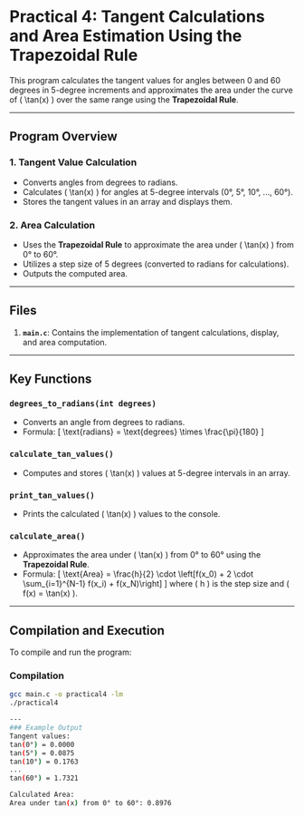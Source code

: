 # Practical 4: Tangent Calculations and Area Estimation Using the Trapezoidal Rule

This program calculates the tangent values for angles between 0 and 60 degrees in 5-degree increments and approximates the area under the curve of \( \tan(x) \) over the same range using the **Trapezoidal Rule**.

---

## Program Overview

### 1. **Tangent Value Calculation**
- Converts angles from degrees to radians.
- Calculates \( \tan(x) \) for angles at 5-degree intervals (0°, 5°, 10°, ..., 60°).
- Stores the tangent values in an array and displays them.

### 2. **Area Calculation**
- Uses the **Trapezoidal Rule** to approximate the area under \( \tan(x) \) from 0° to 60°.
- Utilizes a step size of 5 degrees (converted to radians for calculations).
- Outputs the computed area.

---

## Files

1. **`main.c`**: Contains the implementation of tangent calculations, display, and area computation.

---

## Key Functions

### **`degrees_to_radians(int degrees)`**
- Converts an angle from degrees to radians.
- Formula: 
  \[
  \text{radians} = \text{degrees} \times \frac{\pi}{180}
  \]

### **`calculate_tan_values()`**
- Computes and stores \( \tan(x) \) values at 5-degree intervals in an array.

### **`print_tan_values()`**
- Prints the calculated \( \tan(x) \) values to the console.

### **`calculate_area()`**
- Approximates the area under \( \tan(x) \) from 0° to 60° using the **Trapezoidal Rule**.
- Formula:
  \[
  \text{Area} = \frac{h}{2} \cdot \left[f(x_0) + 2 \cdot \sum_{i=1}^{N-1} f(x_i) + f(x_N)\right]
  \]
  where \( h \) is the step size and \( f(x) = \tan(x) \).

---

## Compilation and Execution

To compile and run the program:

### Compilation
```bash
gcc main.c -o practical4 -lm
./practical4

---
### Example Output
Tangent values:
tan(0°) = 0.0000
tan(5°) = 0.0875
tan(10°) = 0.1763
...
tan(60°) = 1.7321

Calculated Area:
Area under tan(x) from 0° to 60°: 0.8976
